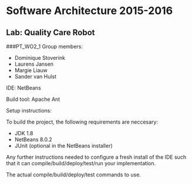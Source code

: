 # Software Architecture 2015-2016
## Lab: Quality Care Robot

###PT_WO2_1
Group members: 
- Dominique Stoverink
- Laurens Jansen
- Margie Liauw
- Sander van Hulst

IDE: NetBeans

Build tool: Apache Ant

Setup instructions:

To build the project, the following requirements are neccesary:
- JDK 1.8
- NetBeans 8.0.2
- JUnit (optional in the NetBeans installer)

Any further instructions needed to configure a fresh install of the IDE such that it can compile/build/deploy/test/run your implementation.

The actual compile/build/deploy/test commands to use.
